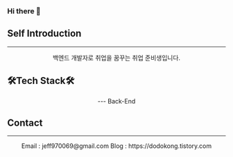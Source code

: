 ### Hi there 👋

<!--
**dokongMin/dokongMin** is a ✨ _special_ ✨ repository because its `README.md` (this file) appears on your GitHub profile.

Here are some ideas to get you started:

- 🔭 I’m currently working on ...
- 🌱 I’m currently learning ...
- 👯 I’m looking to collaborate on ...
- 🤔 I’m looking for help with ...
- 💬 Ask me about ...
- 📫 How to reach me: ...
- 😄 Pronouns: ...
- ⚡ Fun fact: ...
-->


## Self Introduction
---
<div align="center">
백엔드 개발자로 취업을 꿈꾸는 취업 준비생입니다.
</div>


## 🛠️Tech Stack🛠️
<div align="center">
---
Back-End
  
</div>


## Contact
---
<div align="center">
Email : jeff970069@gmail.com
Blog : https://dodokong.tistory.com
</div>
